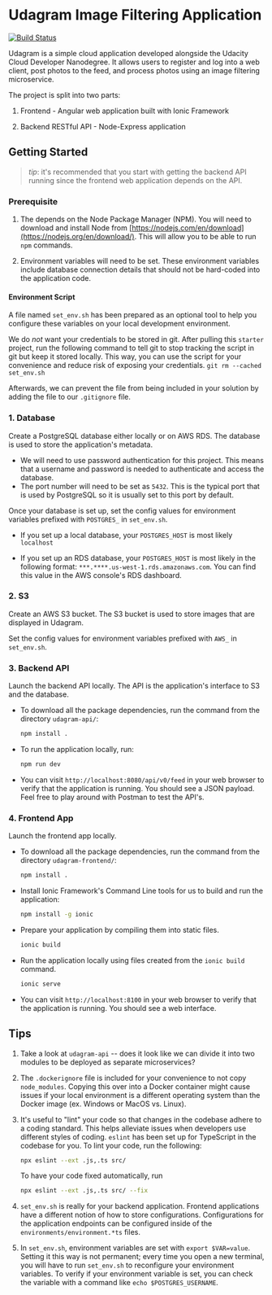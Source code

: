 # Udagram Image Filtering Application

[![Build Status](https://app.travis-ci.com/ngnguyen2/udacity-project3.svg?branch=main)](https://app.travis-ci.com/ngnguyen2/udacity-project3)

Udagram is a simple cloud application developed alongside the Udacity Cloud
Developer Nanodegree. It allows users to register and log into a web client,
post photos to the feed, and process photos using an image filtering microservice.

The project is split into two parts:

1. Frontend - Angular web application built with Ionic Framework

2. Backend RESTful API - Node-Express application

## Getting Started

> _tip_: it's recommended that you start with getting the backend API running
> since the frontend web application depends on the API.

### Prerequisite

1. The depends on the Node Package Manager (NPM). You will need to download and
install Node from [https://nodejs.com/en/download](https://nodejs.org/en/download/).
This will allow you to be able to run `npm` commands.

2. Environment variables will need to be set. These environment variables include
database connection details that should not be hard-coded into the application code.

#### Environment Script

A file named `set_env.sh` has been prepared as an optional tool to help you configure
these variables on your local development environment.

We do _not_ want your credentials to be stored in git. After pulling this `starter`
project, run the following command to tell git to stop tracking the script in git
but keep it stored locally. This way, you can use the script for your convenience
and reduce risk of exposing your credentials.
`git rm --cached set_env.sh`

Afterwards, we can prevent the file from being included in your solution by adding
the file to our `.gitignore` file.

### 1. Database

Create a PostgreSQL database either locally or on AWS RDS. The database is used to
store the application's metadata.

* We will need to use password authentication for this project. This means that a
username and password is needed to authenticate and access the database.
* The port number will need to be set as `5432`. This is the typical port that is
used by PostgreSQL so it is usually set to this port by default.

Once your database is set up, set the config values for environment variables
prefixed with `POSTGRES_` in `set_env.sh`.

* If you set up a local database, your `POSTGRES_HOST` is most likely `localhost`

* If you set up an RDS database, your `POSTGRES_HOST` is most likely in the
following format: `***.****.us-west-1.rds.amazonaws.com`. You can find this
value in the AWS console's RDS dashboard.

### 2. S3

Create an AWS S3 bucket. The S3 bucket is used to store images that are
displayed in Udagram.

Set the config values for environment variables prefixed with `AWS_` in
`set_env.sh`.

### 3. Backend API

Launch the backend API locally. The API is the application's interface to S3 and
the database.

* To download all the package dependencies, run the command from the directory
`udagram-api/`:

    ```bash
    npm install .
    ```

* To run the application locally, run:

    ```bash
    npm run dev
    ```

* You can visit `http://localhost:8080/api/v0/feed` in your web browser to
verify that the application is running. You should see a JSON payload. Feel free
to play around with Postman to test the API's.

### 4. Frontend App

Launch the frontend app locally.

* To download all the package dependencies, run the command from the directory
`udagram-frontend/`:

    ```bash
    npm install .
    ```

* Install Ionic Framework's Command Line tools for us to build and run the
application:

    ```bash
    npm install -g ionic
    ```

* Prepare your application by compiling them into static files.

    ```bash
    ionic build
    ```

* Run the application locally using files created from the `ionic build` command.

    ```bash
    ionic serve
    ```

* You can visit `http://localhost:8100` in your web browser to verify that the
application is running. You should see a web interface.

## Tips

1. Take a look at `udagram-api` -- does it look like we can divide it into two
modules to be deployed as separate microservices?
2. The `.dockerignore` file is included for your convenience to not copy
`node_modules`. Copying this over into a Docker container might cause issues if
your local environment is a different operating system than the Docker image
(ex. Windows or MacOS vs. Linux).
3. It's useful to "lint" your code so that changes in the codebase adhere to a
coding standard. This helps alleviate issues when developers use different
styles of coding. `eslint` has been set up for TypeScript in the codebase for
you. To lint your code, run the following:

    ```bash
    npx eslint --ext .js,.ts src/
    ```

    To have your code fixed automatically, run

    ```bash
    npx eslint --ext .js,.ts src/ --fix
    ```

4. `set_env.sh` is really for your backend application. Frontend applications
have a different notion of how to store configurations. Configurations for the
application endpoints can be configured inside of the
`environments/environment.*ts` files.
5. In `set_env.sh`, environment variables are set with `export $VAR=value`.
Setting it this way is not permanent; every time you open a new terminal, you
will have to run `set_env.sh` to reconfigure your environment variables. To
verify if your environment variable is set, you can check the variable with a
command like `echo $POSTGRES_USERNAME`.
